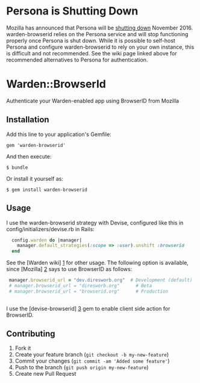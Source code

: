 # Persona is Shutting Down

Mozilla has announced that Persona will be [shutting down](https://wiki.mozilla.org/Identity/Persona_Shutdown_Guidelines_for_Reliers) November 2016. warden-browserid relies on the Persona service and will stop functioning properly once Persona is shut down. While it is possible to self-host Persona and configure warden-browserid to rely on your own instance, this is difficult and not recommended. See the wiki page linked above for recommended alternatives to Persona for authentication.

# Warden::BrowserId

Authenticate your Warden-enabled app using BrowserID from Mozilla

## Installation

Add this line to your application's Gemfile:

    gem 'warden-browserid'

And then execute:

    $ bundle

Or install it yourself as:

    $ gem install warden-browserid

## Usage

I use the warden-browserid strategy with Devise, configured like this in
config/initializers/devise.rb in Rails:

```ruby
  config.warden do |manager|
    manager.default_strategies(:scope => :user).unshift :browserid
  end
```

See the [Warden wiki] [1] for other usage. The following option is
available, since [Mozilla] [2] says to use BrowserID as follows:

```ruby
 manager.browserid_url = "dev.diresworb.org"  # Development (default)
 # manager.browserid_url = "diresworb.org"      # Beta
 # manager.browserid_url = "browserid.org"      # Production
 
```

I use the [devise-browserid] [3] gem
to enable client side action for BrowserID.

[1]: https://github.com/hassox/warden/wiki/Setup "Warden wiki"
[2]: https://developer.mozilla.org/en/BrowserID/Primary/Developer_tips "Mozilla"
[3]: https://github.com/ringe/devise-browserid "devise-browserid"

## Contributing

1. Fork it
2. Create your feature branch (`git checkout -b my-new-feature`)
3. Commit your changes (`git commit -am 'Added some feature'`)
4. Push to the branch (`git push origin my-new-feature`)
5. Create new Pull Request
